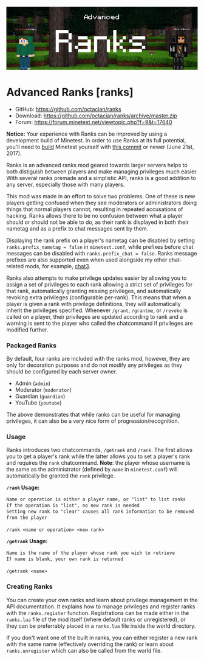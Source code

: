 ![Screenshot](screenshot.png)

Advanced Ranks [ranks]
=======================
- GitHub: https://github.com/octacian/ranks
- Download: https://github.com/octacian/ranks/archive/master.zip
- Forum: https://forum.minetest.net/viewtopic.php?f=9&t=17640

**Notice:** Your experience with Ranks can be improved by using a development build of Minetest. In order to use Ranks at its full potential, you'll need to [build](https://forum.minetest.net/viewtopic.php?id=3837) Minetest yourself with [this commit](https://github.com/minetest/minetest/commit/bc53c82bcf923d11725e3de8565eb4c7e435cd2b) or newer (June 21st, 2017).

Ranks is an advanced ranks mod geared towards larger servers helps to both distiguish between players and make managing privileges much easier. With several ranks premade and a simplistic API, ranks is a good addition to any server, especially those with many players.

This mod was made in an effort to solve two problems. One of these is new players getting confused when they see moderators or administrators doing things that normal players cannot, resulting in repeated accusations of hacking. Ranks allows there to be no confusion between what a player should or should not be able to do, as their rank is displayed in both their nametag and as a prefix to chat messages sent by them.

Displaying the rank prefix on a player's nametag can be disabled by setting `ranks.prefix_nametag = false` in `minetest.conf`, while prefixes before chat messages can be disabled with `ranks.prefix_chat = false`. Ranks message prefixes are also supported even when used alongside my other chat-related mods, for example, [chat3](https://forum.minetest.net/viewtopic.php?t=17163).

Ranks also attempts to make privilege updates easier by allowing you to assign a set of privileges to each rank allowing a strict set of privileges for that rank, automatically granting missing privileges, and automatically revoking extra privileges (configurable per-rank). This means that when a player is given a rank with privilege definitions, they will automatically inherit the privileges specified. Whenever `/grant`, `/grantme`, or `/revoke` is called on a player, their privileges are updated according to rank and a warning is sent to the player who called the chatcommand if privileges are modified further.

### Packaged Ranks
By default, four ranks are included with the ranks mod, however, they are only for decoration purposes and do not modify any privileges as they should be configured by each server owner.

* Admin (`admin`)
* Moderator (`moderator`)
* Guardian (`guardian`)
* YouTube (`youtube`)

The above demonstrates that while ranks can be useful for managing privileges, it can also be a very nice form of progression/recognition.

### Usage
Ranks introduces two chatcommands, `/getrank` and `/rank`. The first allows you to get a player's rank while the latter allows you to set a player's rank and requires the `rank` chatcommand. **Note**: the player whose username is the same as the administrator (defined by `name` in `minetest.conf`) will automatically be granted the `rank` privilege.

**`/rank` Usage:**
```
Name or operation is either a player name, or "list" to list ranks
If the operation is "list", no new rank is needed
Setting new rank to "clear" causes all rank information to be removed from the player

/rank <name or operation> <new rank>
```

**`/getrank` Usage:**
```
Name is the name of the player whose rank you wish to retrieve
If name is blank, your own rank is returned

/getrank <name>
```

### Creating Ranks
You can create your own ranks and learn about privilege management in the API documentation. It explains how to manage privileges and register ranks with the `ranks.register` function. Registrations can be made either in the `ranks.lua` file of the mod itself (where default ranks or unregistered), or they can be preferrably placed in a `ranks.lua` file inside the world directory.

If you don't want one of the built in ranks, you can either register a new rank with the same name (effectively overriding the rank) or learn about `ranks.unregister` which can also be called from the world file.

